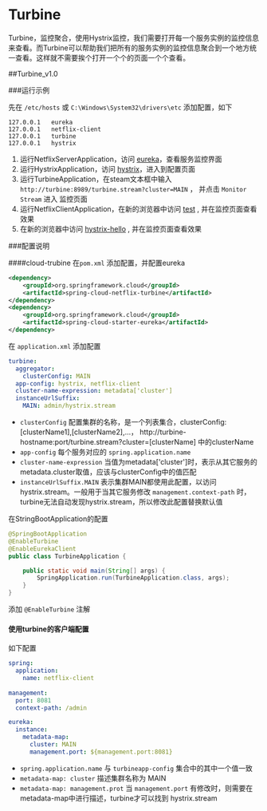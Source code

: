 # Turbine

Turbine，监控聚合，使用Hystrix监控，我们需要打开每一个服务实例的监控信息来查看。而Turbine可以帮助我们把所有的服务实例的监控信息聚合到一个地方统一查看。这样就不需要挨个打开一个个的页面一个个查看。

##Turbine_v1.0

###运行示例

先在 `/etc/hosts` 或 `C:\Windows\System32\drivers\etc` 添加配置，如下

```text
127.0.0.1	eureka
127.0.0.1	netflix-client
127.0.0.1	turbine
127.0.0.1	hystrix
```

1. 运行NetflixServerApplication，访问 [eureka](http://eureka:8761)，查看服务监控界面
1. 运行HystrixApplication，访问 [hystrix](http://hystrix:8100/hystrix)，进入到配置页面
1. 运行TurbineApplication，在steam文本框中输入 `http://turbine:8989/turbine.stream?cluster=MAIN` ， 并点击 `Monitor Stream` 进入 监控页面
1. 运行NetflixClientApplication，在新的浏览器中访问 [test](http://netflix-client:8080/hystrix-hello) , 并在监控页面查看效果
1. 在新的浏览器中访问 [hystrix-hello](http://hystrix:8100/hystrix-hello)  , 并在监控页面查看效果

###配置说明

####cloud-trubine
在`pom.xml` 添加配置，并配置eureka

```xml
<dependency>
    <groupId>org.springframework.cloud</groupId>
    <artifactId>spring-cloud-netflix-turbine</artifactId>
</dependency>
<dependency>
    <groupId>org.springframework.cloud</groupId>
    <artifactId>spring-cloud-starter-eureka</artifactId>
</dependency>
```
在 `application.xml` 添加配置

```yaml
turbine:
  aggregator:
    clusterConfig: MAIN
  app-config: hystrix, netflix-client
  cluster-name-expression: metadata['cluster']
  instanceUrlSuffix:
    MAIN: admin/hystrix.stream
```
+ `clusterConfig` 配置集群的名称，是一个列表集合，clusterConfig: [clusterName1],[clusterName2],...， http://turbine-hostname:port/turbine.stream?cluster=[clusterName] 中的clusterName
+ `app-config` 每个服务对应的 `spring.application.name`
+ `cluster-name-expression` 当值为metadata['cluster']时，表示从其它服务的metadata.cluster取值，应该与clusterConfig中的值匹配
+ `instanceUrlSuffix.MAIN` 表示集群MAIN都使用此配置，以访问hystrix.stream。一般用于当其它服务修改 `management.context-path` 时，turbine无法自动发现hystrix.stream，所以修改此配置替换默认值

在StringBootApplication的配置

```java
@SpringBootApplication
@EnableTurbine
@EnableEurekaClient
public class TurbineApplication {

    public static void main(String[] args) {
        SpringApplication.run(TurbineApplication.class, args);
    }
}
```

添加 `@EnableTurbine` 注解

#### 使用turbine的客户端配置

如下配置

```yaml
spring:
  application:
    name: netflix-client
    
management:
  port: 8081
  context-path: /admin

eureka:
  instance:
    metadata-map:
      cluster: MAIN
      management.port: ${management.port:8081}
```

+ `spring.application.name` 与 `turbineapp-config` 集合中的其中一个值一致
+ `metadata-map: cluster` 描述集群名称为 MAIN
+ `metadata-map: management.prot` 当 `management.port` 有修改时，则需要在metadata-map中进行描述，turbine才可以找到 hystrix.stream



